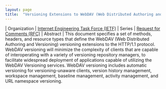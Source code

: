 ```yaml
---
layout: page
title:  "Versioning Extensions to WebDAV (Web Distributed Authoring and Versioning)"
---
```


| Organization | [Internet Engineering Task Force (IETF)](..)
| Series | [Request for Comments (RFC)](..)
| Abstract | This document specifies a set of methods, headers, and resource types that define the WebDAV (Web Distributed Authoring and Versioning) versioning extensions to the HTTP/1.1 protocol. WebDAV versioning will minimize the complexity of clients that are capable of interoperating with a variety of versioning repository managers, to facilitate widespread deployment of applications capable of utilizing the WebDAV Versioning services. WebDAV versioning includes automatic versioning for versioning-unaware clients, version history management, workspace management, baseline management, activity management, and URL namespace versioning.